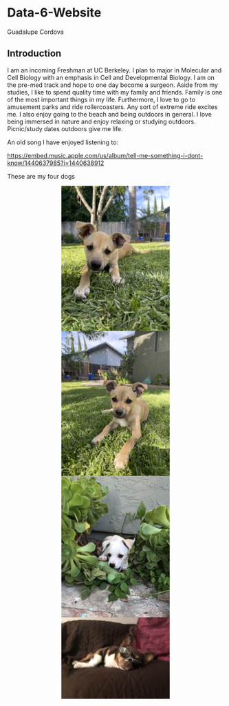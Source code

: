 # Data-6-Website

Guadalupe Cordova

## **Introduction**

I am an incoming Freshman at UC Berkeley. I plan to major in Molecular and Cell Biology with an emphasis in Cell and Developmental Biology. I am on the pre-med track and hope to one day become a surgeon. Aside from my studies, I like to spend quality time with my family and friends. Family is one of the most important things in my life. Furthermore, I love to go to amusement parks and ride rollercoasters. Any sort of extreme ride excites me. I also enjoy going to the beach and being outdoors in general. I love being immersed in nature and enjoy relaxing or studying outdoors. Picnic/study dates outdoors give me life.




An old song I have enjoyed listening to:

https://embed.music.apple.com/us/album/tell-me-something-i-dont-know/1440637985?i=1440638912


These are my four dogs

<img src="IMG_1564 Small.jpeg" style="width:50%; margin:auto; display:block">
<img src="IMG_1568 Small.jpeg" style="width:50%; margin:auto; display:block">
<img src="IMG_4476 Small.jpeg" style="width:50%; margin:auto; display:block">
<img src="IMG_6455.JPG" style="width:50%; margin:auto; display:block">
